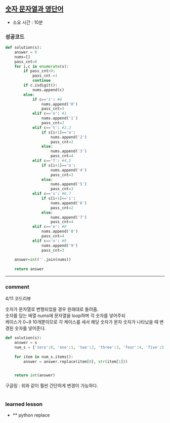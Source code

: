 
## [숫자 문자열과 영단어](https://programmers.co.kr/learn/courses/30/lessons/81301)
* 소요 시간 :  10분

### 성공코드
```python
def solution(s):
    answer = 0
    nums=[]
    pass_cnt=0
    for i,c in enumerate(s):
        if pass_cnt>0:
            pass_cnt-=1
            continue
        if c.isdigit():
            nums.append(c)
        else:
            if c=='z': #0
                nums.append('0')
                pass_cnt=3
            elif c=='o': #1
                nums.append('1')
                pass_cnt=2
            elif c=='t': #2,3
                if s[i+1]=='w':
                    nums.append('2')
                    pass_cnt=2
                else:
                    nums.append('3')
                    pass_cnt=4
            elif c=='f': #4,5
                if s[i+1]=='o':
                    nums.append('4')
                    pass_cnt=3
                else:
                    nums.append('5')
                    pass_cnt=3
            elif c=='s': #6,7
                if s[i+1]=='i':
                    nums.append('6')
                    pass_cnt=2
                else:
                    nums.append('7')
                    pass_cnt=4
            elif c=='e': #8
                nums.append('8')
                pass_cnt=4
            elif c=='n': #9
                nums.append('9')
                pass_cnt=3
                
    answer=int(''.join(nums))
            
    return answer
```

----------------------------------------------------------------------------
### comment 
4/11 코드리뷰    

숫자가 문자열로 변형되었을 경우 원래대로 돌려줌.  
숫자를 담는 배열 nums에 문자열을 loop하며 각 숫자를 넣어주되  
케이스가 0~9 10개뿐이므로 각 케이스를 세서 해당 숫자가 문자 숫자가 나타났을 때 변경된 숫자를 넣어준다.   

```python
def solution(s):
    answer = s 
    num_s = {'zero':0, 'one':1, 'two':2, 'three':3, 'four':4, 'five':5, 'six':6, 'seven':7, 'eight':8, 'nine':9}
    
    for item in num_s.items():
        answer = answer.replace(item[0], str(item[1]))   


    return int(answer)
```
구글링 : 위와 같이 훨씬 간단하게 변경이 가능하다.

#
#
 ### learned lesson
 
* ** python replace
#
#
 
 
 
 

